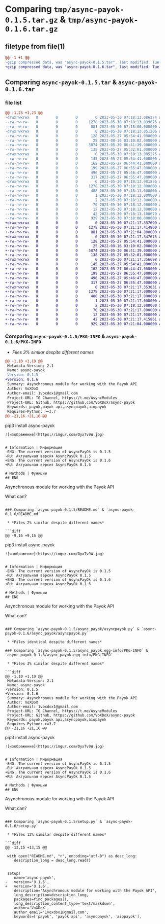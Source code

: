 # Comparing `tmp/async-payok-0.1.5.tar.gz` & `tmp/async-payok-0.1.6.tar.gz`

## filetype from file(1)

```diff
@@ -1 +1 @@
-gzip compressed data, was "async-payok-0.1.5.tar", last modified: Tue May 30 07:18:13 2023, max compression
+gzip compressed data, was "async-payok-0.1.6.tar", last modified: Tue May 30 07:21:17 2023, max compression
```

## Comparing `async-payok-0.1.5.tar` & `async-payok-0.1.6.tar`

### file list

```diff
@@ -1,23 +1,23 @@
-drwxrwxrwx   0        0        0        0 2023-05-30 07:18:13.086274 async-payok-0.1.5/
--rw-rw-rw-   0        0        0     1278 2023-05-30 07:18:13.099675 async-payok-0.1.5/PKG-INFO
--rw-rw-rw-   0        0        0      881 2023-05-30 07:18:00.000000 async-payok-0.1.5/README.md
-drwxrwxrwx   0        0        0        0 2023-05-30 07:18:13.051206 async-payok-0.1.5/async_payok/
--rw-rw-rw-   0        0        0      128 2023-05-27 05:54:41.000000 async-payok-0.1.5/async_payok/__init__.py
--rw-rw-rw-   0        0        0       25 2022-08-16 03:10:02.000000 async-payok-0.1.5/async_payok/__version__.py
--rw-rw-rw-   0        0        0     5874 2023-05-30 06:41:39.000000 async-payok-0.1.5/async_payok/asyncpayok.py
--rw-rw-rw-   0        0        0      138 2023-05-27 05:32:01.000000 async-payok-0.1.5/async_payok/exceptions.py
-drwxrwxrwx   0        0        0        0 2023-05-30 07:18:13.085275 async-payok-0.1.5/async_payok/models/
--rw-rw-rw-   0        0        0      145 2023-05-27 05:54:41.000000 async-payok-0.1.5/async_payok/models/__init__.py
--rw-rw-rw-   0        0        0      162 2023-05-27 06:44:41.000000 async-payok-0.1.5/async_payok/models/balance.py
--rw-rw-rw-   0        0        0      199 2023-05-27 06:55:47.000000 async-payok-0.1.5/async_payok/models/enums.py
--rw-rw-rw-   0        0        0      496 2023-05-27 05:46:47.000000 async-payok-0.1.5/async_payok/models/invoice.py
--rw-rw-rw-   0        0        0      317 2023-05-27 06:55:47.000000 async-payok-0.1.5/async_payok/models/methods.py
-drwxrwxrwx   0        0        0        0 2023-05-30 07:18:13.081856 async-payok-0.1.5/async_payok.egg-info/
--rw-rw-rw-   0        0        0     1278 2023-05-30 07:18:12.000000 async-payok-0.1.5/async_payok.egg-info/PKG-INFO
--rw-rw-rw-   0        0        0      488 2023-05-30 07:18:13.000000 async-payok-0.1.5/async_payok.egg-info/SOURCES.txt
--rw-rw-rw-   0        0        0        1 2023-05-30 07:18:12.000000 async-payok-0.1.5/async_payok.egg-info/dependency_links.txt
--rw-rw-rw-   0        0        0        2 2023-05-30 07:18:12.000000 async-payok-0.1.5/async_payok.egg-info/not-zip-safe
--rw-rw-rw-   0        0        0       70 2023-05-30 07:18:12.000000 async-payok-0.1.5/async_payok.egg-info/requires.txt
--rw-rw-rw-   0        0        0       12 2023-05-30 07:18:12.000000 async-payok-0.1.5/async_payok.egg-info/top_level.txt
--rw-rw-rw-   0        0        0       42 2023-05-30 07:18:13.100679 async-payok-0.1.5/setup.cfg
--rw-rw-rw-   0        0        0      929 2023-05-30 07:18:00.000000 async-payok-0.1.5/setup.py
+drwxrwxrwx   0        0        0        0 2023-05-30 07:21:17.357699 async-payok-0.1.6/
+-rw-rw-rw-   0        0        0     1278 2023-05-30 07:21:17.414860 async-payok-0.1.6/PKG-INFO
+-rw-rw-rw-   0        0        0      881 2023-05-30 07:21:04.000000 async-payok-0.1.6/README.md
+drwxrwxrwx   0        0        0        0 2023-05-30 07:21:17.347675 async-payok-0.1.6/async_payok/
+-rw-rw-rw-   0        0        0      128 2023-05-27 05:54:41.000000 async-payok-0.1.6/async_payok/__init__.py
+-rw-rw-rw-   0        0        0       25 2022-08-16 03:10:02.000000 async-payok-0.1.6/async_payok/__version__.py
+-rw-rw-rw-   0        0        0     5874 2023-05-30 06:41:39.000000 async-payok-0.1.6/async_payok/asyncpayok.py
+-rw-rw-rw-   0        0        0      138 2023-05-27 05:32:01.000000 async-payok-0.1.6/async_payok/exceptions.py
+drwxrwxrwx   0        0        0        0 2023-05-30 07:21:17.356698 async-payok-0.1.6/async_payok/models/
+-rw-rw-rw-   0        0        0      145 2023-05-27 05:54:41.000000 async-payok-0.1.6/async_payok/models/__init__.py
+-rw-rw-rw-   0        0        0      162 2023-05-27 06:44:41.000000 async-payok-0.1.6/async_payok/models/balance.py
+-rw-rw-rw-   0        0        0      199 2023-05-27 06:55:47.000000 async-payok-0.1.6/async_payok/models/enums.py
+-rw-rw-rw-   0        0        0      496 2023-05-27 05:46:47.000000 async-payok-0.1.6/async_payok/models/invoice.py
+-rw-rw-rw-   0        0        0      317 2023-05-27 06:55:47.000000 async-payok-0.1.6/async_payok/models/methods.py
+drwxrwxrwx   0        0        0        0 2023-05-30 07:21:17.353031 async-payok-0.1.6/async_payok.egg-info/
+-rw-rw-rw-   0        0        0     1278 2023-05-30 07:21:17.000000 async-payok-0.1.6/async_payok.egg-info/PKG-INFO
+-rw-rw-rw-   0        0        0      488 2023-05-30 07:21:17.000000 async-payok-0.1.6/async_payok.egg-info/SOURCES.txt
+-rw-rw-rw-   0        0        0        1 2023-05-30 07:21:17.000000 async-payok-0.1.6/async_payok.egg-info/dependency_links.txt
+-rw-rw-rw-   0        0        0        2 2023-05-30 07:18:12.000000 async-payok-0.1.6/async_payok.egg-info/not-zip-safe
+-rw-rw-rw-   0        0        0       70 2023-05-30 07:21:17.000000 async-payok-0.1.6/async_payok.egg-info/requires.txt
+-rw-rw-rw-   0        0        0       12 2023-05-30 07:21:17.000000 async-payok-0.1.6/async_payok.egg-info/top_level.txt
+-rw-rw-rw-   0        0        0       42 2023-05-30 07:21:17.415861 async-payok-0.1.6/setup.cfg
+-rw-rw-rw-   0        0        0      929 2023-05-30 07:21:04.000000 async-payok-0.1.6/setup.py
```

### Comparing `async-payok-0.1.5/PKG-INFO` & `async-payok-0.1.6/PKG-INFO`

 * *Files 3% similar despite different names*

```diff
@@ -1,10 +1,10 @@
 Metadata-Version: 2.1
 Name: async-payok
-Version: 0.1.5
+Version: 0.1.6
 Summary: Asynchronous module for working with the Payok API
 Author: VoXDoX
 Author-email: 1voxdox1@gmail.com
 Project-URL: TG Channel, https://t.me/AsyncModules
 Project-URL: Github, https://github.com/VoXDoX/async-payok
 Keywords: payok,payok api,asyncpayok,aiopayok
 Requires-Python: >=3.7
@@ -21,16 +21,16 @@
 ```
 pip3 install async-payok
 ```
 ![изображение](https://imgur.com/OyxTv9W.jpg)
 
 
 # Information | Информация
-ENG: The current version of AsyncPayOk is 0.1.5
-RU: Актуальная версия AsyncPayOk 0.1.5
+ENG: The current version of AsyncPayOk is 0.1.6
+RU: Актуальная версия AsyncPayOk 0.1.6
 
 # Methods | Фyнкции
 ## ENG
 ```
 Asynchronous module for working with the Payok API
 
 What can?
```

### Comparing `async-payok-0.1.5/README.md` & `async-payok-0.1.6/README.md`

 * *Files 2% similar despite different names*

```diff
@@ -9,16 +9,16 @@
 ```
 pip3 install async-payok
 ```
 ![изображение](https://imgur.com/OyxTv9W.jpg)
 
 
 # Information | Информация
-ENG: The current version of AsyncPayOk is 0.1.5
-RU: Актуальная версия AsyncPayOk 0.1.5
+ENG: The current version of AsyncPayOk is 0.1.6
+RU: Актуальная версия AsyncPayOk 0.1.6
 
 # Methods | Фyнкции
 ## ENG
 ```
 Asynchronous module for working with the Payok API
 
 What can?
```

### Comparing `async-payok-0.1.5/async_payok/asyncpayok.py` & `async-payok-0.1.6/async_payok/asyncpayok.py`

 * *Files identical despite different names*

### Comparing `async-payok-0.1.5/async_payok.egg-info/PKG-INFO` & `async-payok-0.1.6/async_payok.egg-info/PKG-INFO`

 * *Files 3% similar despite different names*

```diff
@@ -1,10 +1,10 @@
 Metadata-Version: 2.1
 Name: async-payok
-Version: 0.1.5
+Version: 0.1.6
 Summary: Asynchronous module for working with the Payok API
 Author: VoXDoX
 Author-email: 1voxdox1@gmail.com
 Project-URL: TG Channel, https://t.me/AsyncModules
 Project-URL: Github, https://github.com/VoXDoX/async-payok
 Keywords: payok,payok api,asyncpayok,aiopayok
 Requires-Python: >=3.7
@@ -21,16 +21,16 @@
 ```
 pip3 install async-payok
 ```
 ![изображение](https://imgur.com/OyxTv9W.jpg)
 
 
 # Information | Информация
-ENG: The current version of AsyncPayOk is 0.1.5
-RU: Актуальная версия AsyncPayOk 0.1.5
+ENG: The current version of AsyncPayOk is 0.1.6
+RU: Актуальная версия AsyncPayOk 0.1.6
 
 # Methods | Фyнкции
 ## ENG
 ```
 Asynchronous module for working with the Payok API
 
 What can?
```

### Comparing `async-payok-0.1.5/setup.py` & `async-payok-0.1.6/setup.py`

 * *Files 12% similar despite different names*

```diff
@@ -13,15 +13,15 @@
 
 with open("README.md", "r", encoding="utf-8") as desc_long:
 	description_long = desc_long.read()
 
 
 setup(
 	name='async-payok',
-	version='0.1.5',
+	version='0.1.6',
 	description='Asynchronous module for working with the Payok API',
 	long_description=description_long,
 	packages=find_packages(),
 	long_description_content_type='text/markdown',
 	author='VoXDoX',
 	author_email='1voxdox1@gmail.com',
 	keywords=['payok', 'payok api', 'asyncpayok', 'aiopayok'],
```

